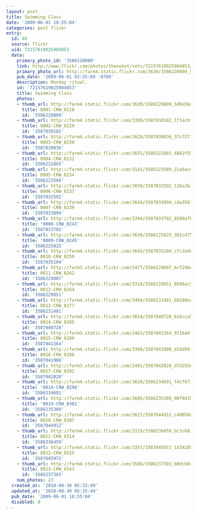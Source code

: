 ```yaml
---
layout: post
title: Swimming Class
date: '2009-06-01 10:55:04'
categories: post flickr
entry:
  id: 48
  source: flickr
  uid: 72157619025904853
  data:
    primary_photo_id: '3586220809'
    link: http://www.flickr.com/photos/thenobot/sets/72157619025904853/
    primary_photo_url: http://farm4.static.flickr.com/3630/3586220809_5d8a56d8ba_m.jpg
    pub_date: '2009-06-01 03:55:04 -0700'
    description: Monday ritual.
    id: '72157619025904853'
    title: Swimming Class
    photos:
    - thumb_url: http://farm4.static.flickr.com/3630/3586220809_5d8a56d8ba_s.jpg
      title: 0001-CRW_0218
      id: '3586220809'
    - thumb_url: http://farm4.static.flickr.com/3309/3587030182_1f1acbf156_s.jpg
      title: 0002-CRW_0229
      id: '3587030182'
    - thumb_url: http://farm4.static.flickr.com/3628/3587030836_37c7271233_s.jpg
      title: 0003-CRW_0230
      id: '3587030836'
    - thumb_url: http://farm4.static.flickr.com/3655/3586222865_4882f55914_s.jpg
      title: 0004-CRW_0232
      id: '3586222865'
    - thumb_url: http://farm4.static.flickr.com/3141/3586223589_21a5ace07e_s.jpg
      title: 0005-CRW_0234
      id: '3586223589'
    - thumb_url: http://farm4.static.flickr.com/3659/3587032592_126a3b3e20_s.jpg
      title: 0006-CRW_0237
      id: '3587032592'
    - thumb_url: http://farm4.static.flickr.com/3644/3587033094_cda3561af7_s.jpg
      title: 0007-CRW_0239
      id: '3587033094'
    - thumb_url: http://farm4.static.flickr.com/3394/3587033702_8580af8d87_s.jpg
      title: '0008-CRW_0243'
      id: '3587033702'
    - thumb_url: http://farm4.static.flickr.com/3636/3586225825_301c475407_s.jpg
      title: '0009-CRW_0245'
      id: '3586225825'
    - thumb_url: http://farm4.static.flickr.com/3643/3587035104_cfc2ed0d40_s.jpg
      title: 0010-CRW_0259
      id: '3587035104'
    - thumb_url: http://farm3.static.flickr.com/2477/3586229087_bcf296e408_s.jpg
      title: 0011-CRW_0262
      id: '3586229087'
    - thumb_url: http://farm4.static.flickr.com/3310/3586229851_0596ac53ed_s.jpg
      title: 0012-CRW_0264
      id: '3586229851'
    - thumb_url: http://farm4.static.flickr.com/3404/3586231481_68280ea531_s.jpg
      title: 0013-CRW_0277
      id: '3586231481'
    - thumb_url: http://farm4.static.flickr.com/3654/3587040728_616cca53c2_s.jpg
      title: 0014-CRW_0285
      id: '3587040728'
    - thumb_url: http://farm3.static.flickr.com/2463/3587041364_971644fcd2_s.jpg
      title: 0015-CRW_0289
      id: '3587041364'
    - thumb_url: http://farm4.static.flickr.com/3398/3587041908_d18d99183a_s.jpg
      title: 0016-CRW_0290
      id: '3587041908'
    - thumb_url: http://farm3.static.flickr.com/2481/3587042828_d7d255dd6c_s.jpg
      title: 0017-CRW_0292
      id: '3587042828'
    - thumb_url: http://farm4.static.flickr.com/3620/3586234691_f4cf0710e7_s.jpg
      title: '0018-CRW_0296'
      id: '3586234691'
    - thumb_url: http://farm4.static.flickr.com/3605/3586235389_00f9d35333_s.jpg
      title: '0019-CRW_0301'
      id: '3586235389'
    - thumb_url: http://farm4.static.flickr.com/3627/3587044912_c4005608fc_s.jpg
      title: 0020-CRW_0307
      id: '3587044912'
    - thumb_url: http://farm4.static.flickr.com/3319/3586236459_bc1c6815e9_s.jpg
      title: 0021-CRW_0314
      id: '3586236459'
    - thumb_url: http://farm4.static.flickr.com/3357/3587045972_1434205dcc_s.jpg
      title: 0022-CRW_0325
      id: '3587045972'
    - thumb_url: http://farm4.static.flickr.com/3586/3586237303_b0dcb04dfc_s.jpg
      title: 0023-CRW_0343
      id: '3586237303'
    num_photos: 23
  created_at: '2010-08-30 05:15:49'
  updated_at: '2010-08-30 05:15:49'
  pub_date: '2009-06-01 10:55:04'
  disabled: 0
---
```

